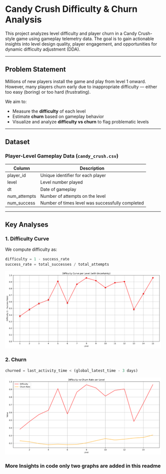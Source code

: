# Candy Crush Difficulty & Churn Analysis

This project analyzes level difficulty and player churn in a Candy Crush-style game using gameplay telemetry data. The goal is to gain actionable insights into level design quality, player engagement, and opportunities for dynamic difficulty adjustment (DDA).

---

## Problem Statement

Millions of new players install the game and play from level 1 onward. However, many players churn early due to inappropriate difficulty — either too easy (boring) or too hard (frustrating).

We aim to:

- Measure the **difficulty** of each level
- Estimate **churn** based on gameplay behavior
- Visualize and analyze **difficulty vs churn** to flag problematic levels

---

## Dataset

### Player-Level Gameplay Data (`candy_crush.csv`)

| Column       | Description                                      |
| ------------ | ------------------------------------------------ |
| player_id    | Unique identifier for each player                |
| level        | Level number played                              |
| dt           | Date of gameplay                                 |
| num_attempts | Number of attempts on the level                  |
| num_success  | Number of times level was successfully completed |

---

## Key Analyses

### 1. Difficulty Curve

We compute difficulty as:

```python
difficulty = 1 - success_rate
success_rate = total_successes / total_attempts

```

![Difficulty Curve](difficulty_curve.png)

### 2. Churn

```python
churned = last_activity_time < (global_latest_time - 3 days)

```

![Churn Difficulty Curve](difficulty_churn_curve.png)


### More Insights in code only two graphs are added in this readme

